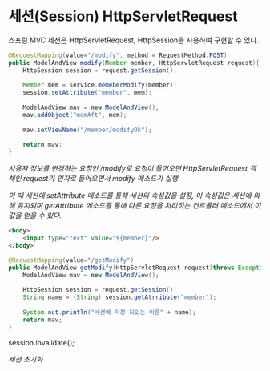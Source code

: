 # 세션(Session) HttpServletRequest

스프링 MVC 세션은 HttpServletRequest, HttpSession을 사용하여 구현할 수 있다.

```java
@RequestMapping(value="/modify", method = RequestMethod.POST)
public ModelAndView modify(Member member, HttpServletRequest request){
    HttpSession session = request.getSession();
    
    Member mem = service.memeberModify(member);
    session.setAttribute("member", mem);
    
    ModelAndView mav = new ModelAndView();
    mav.addObject("memAft", mem);
    
    mav.setViewName("/member/modifyOk");
    
    return mav;
}
```

_사용자 정보를 변경하는 요청인 /modify로 요청이 들어오면  HttpServletRequest 객체인 request가 인자로 들어오면서 modify 메소드가 실행_

_이 때 세션에 setAttribute 메소드를 통해 세션의 속성값을 설정, 이 속성값은 세션에 의해 유지되며 getAttribute 메소드를 통해 다른 요청을 처리하는 컨트롤러 메소드에서 이 값을 얻을 수 있다._



```html
<body>
    <input type="text" value="${member}"/>
</body>
```



```java
@RequestMapping(value="/getModify")
public ModelAndView getModify(HttpServletRequest request)throws Exception{
    ModelAndView mav = new ModelAndView();
    
    HttpSession session = request.getSession();
    String name = (String) session.getAtrribute("member");
    
    System.out.println("세션에 저장 되있는 이름" + name);
    return mav;
}
```



session.invalidate();

_세션 초기화_





